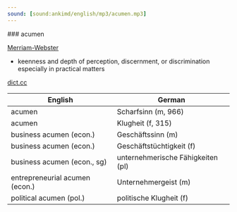 ```yaml
---
sound: [sound:ankimd/english/mp3/acumen.mp3]
---
```


\### acumen

[Merriam-Webster](https://www.merriam-webster.com/dictionary/acumen)

- keenness and depth of perception, discernment, or discrimination especially in practical matters

[dict.cc](https://www.dict.cc/acumen)

| English        | German       |
| -------------- | ------------ |
| acumen | Scharfsinn (m, 966) |
| acumen | Klugheit (f, 315) |
| business acumen (econ.) | Geschäftssinn (m) |
| business acumen (econ.) | Geschäftstüchtigkeit (f) |
| business acumen (econ., sg) | unternehmerische Fähigkeiten (pl) |
| entrepreneurial acumen (econ.) | Unternehmergeist (m) |
| political acumen (pol.) | politische Klugheit (f) |
